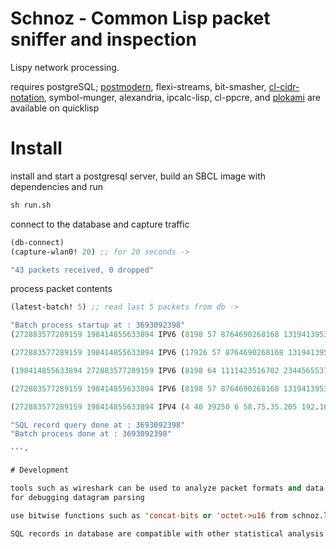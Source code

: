 # Schnoz - Common Lisp packet sniffer and inspection

Lispy network processing.

requires postgreSQL; [postmodern](https://github.com/marijnh/Postmodern), flexi-streams, bit-smasher, [cl-cidr-notation](https://github.com/AccelerationNet/cl-cidr-notation), symbol-munger, alexandria, ipcalc-lisp, cl-ppcre, and [plokami](https://github.com/atomontage/plokami) are available on quicklisp

# Install

install and start a postgresql server, build an SBCL image with dependencies and run
```sh
sh run.sh
```

connect to the database and capture traffic
```lisp
(db-connect)
(capture-wlan0! 20) ;; for 20 seconds ->

"43 packets received, 0 dropped"
```

process packet contents
```lisp
(latest-batch! 5) ;; read last 5 packets from db ->

"Batch process startup at : 3693092398"
(272883577289159 198414855633894 IPV6 (8198 57 8764690268168 13194139533312)) 

(272883577289159 198414855633894 IPV6 (17926 57 8764690268168 13194139533312)) 

(198414855633894 272883577289159 IPV6 (8198 64 1111423516702 234456553719863)) 

(272883577289159 198414855633894 IPV6 (8198 57 8764690268168 13194139533312)) 

(272883577289159 198414855633894 IPV4 (4 40 39250 6 58.75.35.205 192.168.1.249)) 

"SQL record query done at : 3693092398"
"Batch process done at : 3693092398"

```'

# Development

tools such as wireshark can be used to analyze packet formats and data byte by byte
for debugging datagram parsing

use bitwise functions such as 'concat-bits or 'octet->u16 from schnoz.lisp to distribute and pack bit values from packet buffers

SQL records in database are compatible with other statistical analysis platforms such as R or any capable of connecting to the sql server

